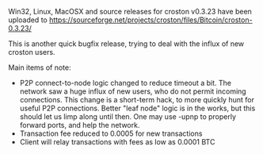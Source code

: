 Win32, Linux, MacOSX and source releases for croston v0.3.23 have been uploaded to
https://sourceforge.net/projects/croston/files/Bitcoin/croston-0.3.23/

This is another quick bugfix release, trying to deal with the influx of new croston users.

Main items of note:

* P2P connect-to-node logic changed to reduce timeout a bit.  The network saw a huge influx of new users, who do not permit incoming connections.  This change is a short-term hack, to more quickly hunt for useful P2P connections.  Better "leaf node" logic is in the works, but this should let us limp along until then.  One may use -upnp to properly forward ports, and help the network.
* Transaction fee reduced to 0.0005 for new transactions
* Client will relay transactions with fees as low as 0.0001 BTC

